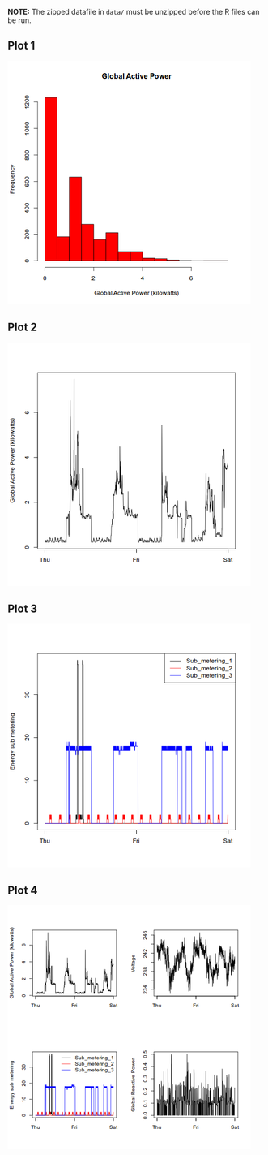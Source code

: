 **NOTE:** The zipped datafile in `data/` must be unzipped before the R files can
be run.

## Plot 1

![Plot 1](plot1.png)

## Plot 2

![Plot 2](plot2.png)

## Plot 3

![Plot 3](plot3.png)

## Plot 4

![Plot 4](plot4.png)
